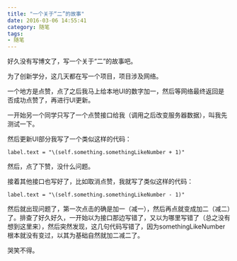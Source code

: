 ```yaml
---
title: "一个关于“二”的故事"
date: 2016-03-06 14:55:41
category: 随笔
tags:
- 随笔
---
```


好久没有写博文了，写一个关于“二”的故事吧。
<!-- more -->

为了创新学分，这几天都在写一个项目，项目涉及网络。

一个地方是点赞，点了之后我马上给本地UI的数字加一，然后等网络最终返回是否成功点赞了，再进行UI更新。

一开始另一个同学只写了一个点赞接口给我（调用之后改变服务器数据），叫我先测试一下。

然后更新UI部分我写了一个类似这样的代码：


	label.text = "\(self.something.somethingLikeNumber + 1)"

然后，点了下赞，没什么问题。

接着其他接口也写好了，比如取消点赞，我就写了类似这样的代码：

	label.text = "\(self.something.somethingLikeNumber - 1)"

然后就出现问题了，第一次点击的确是加一（减一），然后再点就变成加二（减二）了。排查了好久好久，一开始以为接口那边写错了，又以为哪里写错了（总之没有想到这里来），然后突然发现，这几句代码写错了，因为somethingLikeNumber根本就没有变过，以其为基础自然就加二减二了。

哭笑不得。
